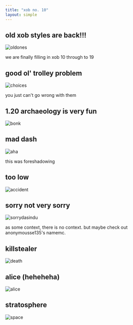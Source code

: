 ```yaml
---
title: "xob no. 10"
layout: simple
---
```


## old xob styles are back!!!

![oldones](assets/oldones.png)

we are finally filling in xob 10 through to 19

## good ol' trolley problem

![choices](assets/choices.png)

you just can't go wrong with them

## 1.20 archaeology is very fun

![bonk](assets/bonk.png)

## mad dash

![aha](assets/aha.png)

this was foreshadowing

## too low

![accident](assets/accident.png)

## sorry not very sorry

![sorrydasindu](assets/sorrydasindu.png)

as some context, there is no context. but maybe check out anonymousse135's namemc.

## killstealer

![death](assets/death.png)

## alice (heheheha)

![alice](assets/alice.png)

## stratosphere

![space](assets/space.png)
